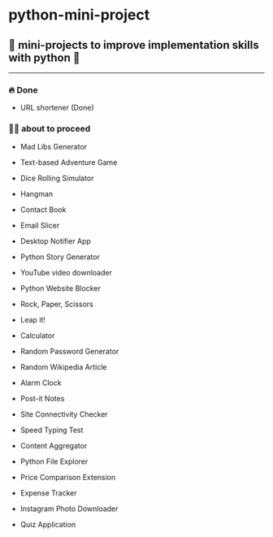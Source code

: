 # python-mini-project
## 👀 mini-projects to improve implementation skills with python 👀

<hr>


### 🔥 Done
* URL shortener (Done)

### 🤟🏻 about to proceed 
* Mad Libs Generator 

* Text-based Adventure Game
* Dice Rolling Simulator
* Hangman
* Contact Book
* Email Slicer
* Desktop Notifier App
* Python Story Generator
* YouTube video downloader
* Python Website Blocker
* Rock, Paper, Scissors
* Leap it!
* Calculator
* Random Password Generator
* Random Wikipedia Article
* Alarm Clock
* Post-it Notes
* Site Connectivity Checker
* Speed Typing Test
* Content Aggregator
* Python File Explorer
* Price Comparison Extension
* Expense Tracker
* Instagram Photo Downloader
* Quiz Application
